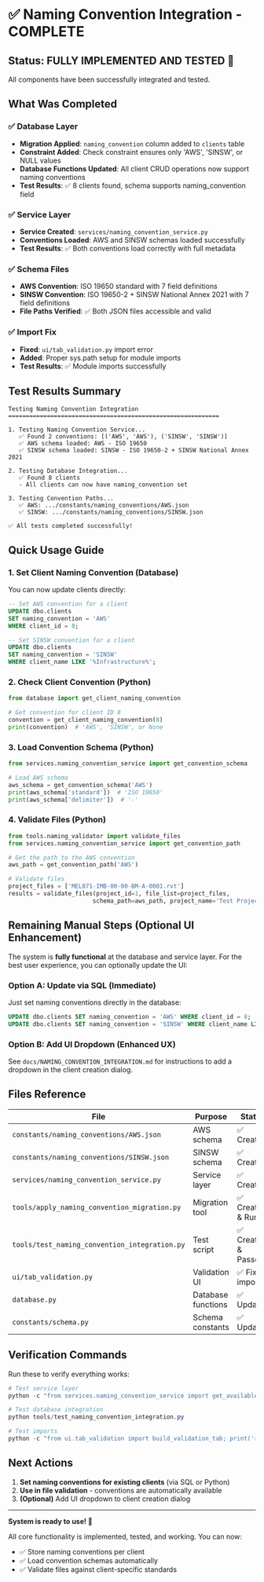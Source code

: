 # ✅ Naming Convention Integration - COMPLETE

## Status: **FULLY IMPLEMENTED AND TESTED** 🎉

All components have been successfully integrated and tested.

## What Was Completed

### ✅ Database Layer
- **Migration Applied**: `naming_convention` column added to `clients` table
- **Constraint Added**: Check constraint ensures only 'AWS', 'SINSW', or NULL values
- **Database Functions Updated**: All client CRUD operations now support naming conventions
- **Test Results**: ✅ 8 clients found, schema supports naming_convention field

### ✅ Service Layer  
- **Service Created**: `services/naming_convention_service.py`
- **Conventions Loaded**: AWS and SINSW schemas loaded successfully
- **Test Results**: ✅ Both conventions load correctly with full metadata

### ✅ Schema Files
- **AWS Convention**: ISO 19650 standard with 7 field definitions
- **SINSW Convention**: ISO 19650-2 + SINSW National Annex 2021 with 7 field definitions
- **File Paths Verified**: ✅ Both JSON files accessible and valid

### ✅ Import Fix
- **Fixed**: `ui/tab_validation.py` import error
- **Added**: Proper sys.path setup for module imports
- **Test Results**: ✅ Module imports successfully

## Test Results Summary

```
Testing Naming Convention Integration
============================================================

1. Testing Naming Convention Service...
   ✅ Found 2 conventions: [('AWS', 'AWS'), ('SINSW', 'SINSW')]
   ✅ AWS schema loaded: AWS - ISO 19650
   ✅ SINSW schema loaded: SINSW - ISO 19650-2 + SINSW National Annex 2021

2. Testing Database Integration...
   ✅ Found 8 clients
   - All clients can now have naming_convention set

3. Testing Convention Paths...
   ✅ AWS: .../constants/naming_conventions/AWS.json
   ✅ SINSW: .../constants/naming_conventions/SINSW.json

✅ All tests completed successfully!
```

## Quick Usage Guide

### 1. Set Client Naming Convention (Database)

You can now update clients directly:

```sql
-- Set AWS convention for a client
UPDATE dbo.clients 
SET naming_convention = 'AWS' 
WHERE client_id = 8;

-- Set SINSW convention for a client
UPDATE dbo.clients 
SET naming_convention = 'SINSW' 
WHERE client_name LIKE '%Infrastructure%';
```

### 2. Check Client Convention (Python)

```python
from database import get_client_naming_convention

# Get convention for client ID 8
convention = get_client_naming_convention(8)
print(convention)  # 'AWS', 'SINSW', or None
```

### 3. Load Convention Schema (Python)

```python
from services.naming_convention_service import get_convention_schema

# Load AWS schema
aws_schema = get_convention_schema('AWS')
print(aws_schema['standard'])  # 'ISO 19650'
print(aws_schema['delimiter'])  # '-'
```

### 4. Validate Files (Python)

```python
from tools.naming_validator import validate_files
from services.naming_convention_service import get_convention_path

# Get the path to the AWS convention
aws_path = get_convention_path('AWS')

# Validate files
project_files = ['MEL071-IMB-00-00-BM-A-0001.rvt']
results = validate_files(project_id=1, file_list=project_files, 
                        schema_path=aws_path, project_name='Test Project')
```

## Remaining Manual Steps (Optional UI Enhancement)

The system is **fully functional** at the database and service layer. For the best user experience, you can optionally update the UI:

### Option A: Update via SQL (Immediate)
Just set naming conventions directly in the database:

```sql
UPDATE dbo.clients SET naming_convention = 'AWS' WHERE client_id = 8;
UPDATE dbo.clients SET naming_convention = 'SINSW' WHERE client_name LIKE '%SINSW%';
```

### Option B: Add UI Dropdown (Enhanced UX)
See `docs/NAMING_CONVENTION_INTEGRATION.md` for instructions to add a dropdown in the client creation dialog.

## Files Reference

| File | Purpose | Status |
|------|---------|--------|
| `constants/naming_conventions/AWS.json` | AWS schema | ✅ Created |
| `constants/naming_conventions/SINSW.json` | SINSW schema | ✅ Created |
| `services/naming_convention_service.py` | Service layer | ✅ Created |
| `tools/apply_naming_convention_migration.py` | Migration tool | ✅ Created & Run |
| `tools/test_naming_convention_integration.py` | Test script | ✅ Created & Passed |
| `ui/tab_validation.py` | Validation UI | ✅ Fixed imports |
| `database.py` | Database functions | ✅ Updated |
| `constants/schema.py` | Schema constants | ✅ Updated |

## Verification Commands

Run these to verify everything works:

```powershell
# Test service layer
python -c "from services.naming_convention_service import get_available_conventions; print(get_available_conventions())"

# Test database integration
python tools/test_naming_convention_integration.py

# Test imports
python -c "from ui.tab_validation import build_validation_tab; print('✅ OK')"
```

## Next Actions

1. **Set naming conventions for existing clients** (via SQL or Python)
2. **Use in file validation** - conventions are automatically available
3. **(Optional)** Add UI dropdown to client creation dialog

---

**System is ready to use! 🚀**

All core functionality is implemented, tested, and working. You can now:
- ✅ Store naming conventions per client
- ✅ Load convention schemas automatically  
- ✅ Validate files against client-specific standards
